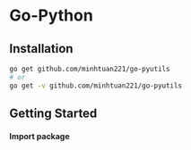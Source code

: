 # Go-Python

## Installation
```bash
go get github.com/minhtuan221/go-pyutils
# or 
go get -v github.com/minhtuan221/go-pyutils
```

## Getting Started

#### Import package
